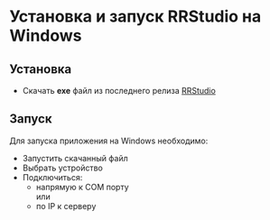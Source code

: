 # Установка и запуск RRStudio на Windows
## Установка
- Скачать **exe** файл из последнего релиза [RRStudio](https://github.com/Promobot-education/RRStudio/releases)

## Запуск
Для запуска приложения на Windows необходимо:
- Запустить скачанный файл
- Выбрать устройство 
- Подключиться:
  - напрямую к COM порту  
    или
  - по IP к серверу
